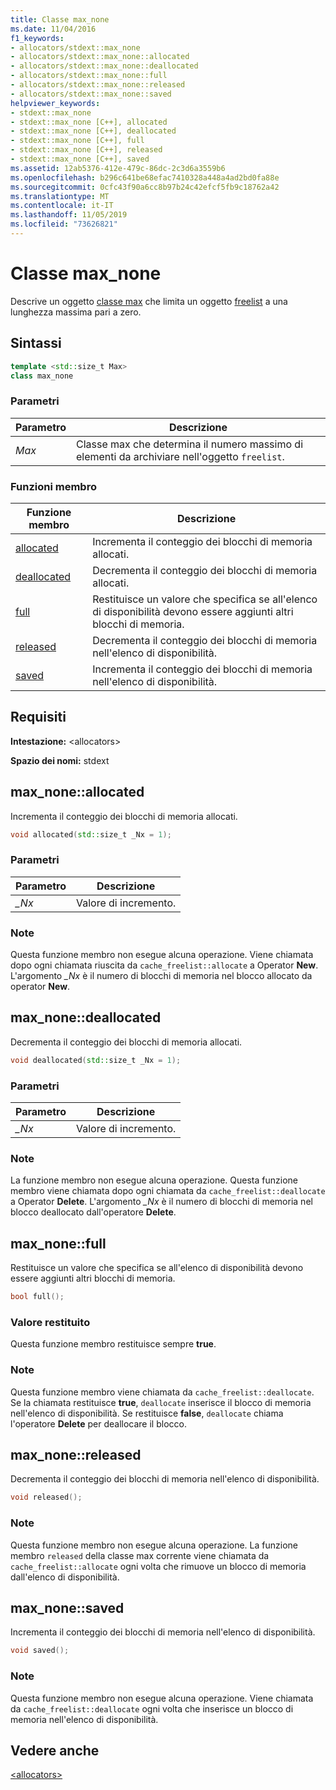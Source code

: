 ```yaml
---
title: Classe max_none
ms.date: 11/04/2016
f1_keywords:
- allocators/stdext::max_none
- allocators/stdext::max_none::allocated
- allocators/stdext::max_none::deallocated
- allocators/stdext::max_none::full
- allocators/stdext::max_none::released
- allocators/stdext::max_none::saved
helpviewer_keywords:
- stdext::max_none
- stdext::max_none [C++], allocated
- stdext::max_none [C++], deallocated
- stdext::max_none [C++], full
- stdext::max_none [C++], released
- stdext::max_none [C++], saved
ms.assetid: 12ab5376-412e-479c-86dc-2c3d6a3559b6
ms.openlocfilehash: b296c641be68efac7410328a448a4ad2bd0fa88e
ms.sourcegitcommit: 0cfc43f90a6cc8b97b24c42efcf5fb9c18762a42
ms.translationtype: MT
ms.contentlocale: it-IT
ms.lasthandoff: 11/05/2019
ms.locfileid: "73626821"
---
```

# <a name="max_none-class"></a>Classe max_none

Descrive un oggetto [classe max](../standard-library/allocators-header.md) che limita un oggetto [freelist](../standard-library/freelist-class.md) a una lunghezza massima pari a zero.

## <a name="syntax"></a>Sintassi

```cpp
template <std::size_t Max>
class max_none
```

### <a name="parameters"></a>Parametri

|Parametro|Descrizione|
|---------------|-----------------|
|*Max*|Classe max che determina il numero massimo di elementi da archiviare nell'oggetto `freelist`.|

### <a name="member-functions"></a>Funzioni membro

|Funzione membro|Descrizione|
|-|-|
|[allocated](#allocated)|Incrementa il conteggio dei blocchi di memoria allocati.|
|[deallocated](#deallocated)|Decrementa il conteggio dei blocchi di memoria allocati.|
|[full](#full)|Restituisce un valore che specifica se all'elenco di disponibilità devono essere aggiunti altri blocchi di memoria.|
|[released](#released)|Decrementa il conteggio dei blocchi di memoria nell'elenco di disponibilità.|
|[saved](#saved)|Incrementa il conteggio dei blocchi di memoria nell'elenco di disponibilità.|

## <a name="requirements"></a>Requisiti

**Intestazione:** \<allocators>

**Spazio dei nomi:** stdext

## <a name="allocated"></a>  max_none::allocated

Incrementa il conteggio dei blocchi di memoria allocati.

```cpp
void allocated(std::size_t _Nx = 1);
```

### <a name="parameters"></a>Parametri

|Parametro|Descrizione|
|---------------|-----------------|
|*_Nx*|Valore di incremento.|

### <a name="remarks"></a>Note

Questa funzione membro non esegue alcuna operazione. Viene chiamata dopo ogni chiamata riuscita da `cache_freelist::allocate` a Operator **New**. L'argomento *_Nx* è il numero di blocchi di memoria nel blocco allocato da operator **New**.

## <a name="deallocated"></a>  max_none::deallocated

Decrementa il conteggio dei blocchi di memoria allocati.

```cpp
void deallocated(std::size_t _Nx = 1);
```

### <a name="parameters"></a>Parametri

|Parametro|Descrizione|
|---------------|-----------------|
|*_Nx*|Valore di incremento.|

### <a name="remarks"></a>Note

La funzione membro non esegue alcuna operazione. Questa funzione membro viene chiamata dopo ogni chiamata da `cache_freelist::deallocate` a Operator **Delete**. L'argomento *_Nx* è il numero di blocchi di memoria nel blocco deallocato dall'operatore **Delete**.

## <a name="full"></a>  max_none::full

Restituisce un valore che specifica se all'elenco di disponibilità devono essere aggiunti altri blocchi di memoria.

```cpp
bool full();
```

### <a name="return-value"></a>Valore restituito

Questa funzione membro restituisce sempre **true**.

### <a name="remarks"></a>Note

Questa funzione membro viene chiamata da `cache_freelist::deallocate`. Se la chiamata restituisce **true**, `deallocate` inserisce il blocco di memoria nell'elenco di disponibilità. Se restituisce **false**, `deallocate` chiama l'operatore **Delete** per deallocare il blocco.

## <a name="released"></a>  max_none::released

Decrementa il conteggio dei blocchi di memoria nell'elenco di disponibilità.

```cpp
void released();
```

### <a name="remarks"></a>Note

Questa funzione membro non esegue alcuna operazione. La funzione membro `released` della classe max corrente viene chiamata da `cache_freelist::allocate` ogni volta che rimuove un blocco di memoria dall'elenco di disponibilità.

## <a name="saved"></a>  max_none::saved

Incrementa il conteggio dei blocchi di memoria nell'elenco di disponibilità.

```cpp
void saved();
```

### <a name="remarks"></a>Note

Questa funzione membro non esegue alcuna operazione. Viene chiamata da `cache_freelist::deallocate` ogni volta che inserisce un blocco di memoria nell'elenco di disponibilità.

## <a name="see-also"></a>Vedere anche

[\<allocators>](../standard-library/allocators-header.md)
